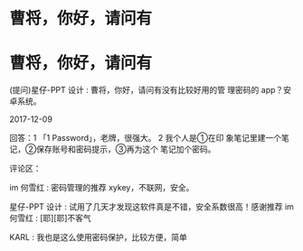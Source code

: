 # 曹将，你好，请问有

# 曹将，你好，请问有

(提问)星仔-PPT 设计 : 曹将，你好，请问有没有比较好用的管 理密码的 app？安卓系统。

2017-12-09

回答：1 「1 Password」，老牌，很强大。 2 我个人是①在印 象笔记里建一个笔记，②保存账号和密码提示，③再为这个 笔记加个密码。

评论区：

im 何雪红 : 密码管理的推荐 xykey，不联网，安全。

星仔-PPT 设计 : 试用了几天才发现这软件真是不错，安全系数很高！感谢推荐 im 何雪红 : [耶][耶]不客气

KARL : 我也是这么使用密码保护，比较方便，简单